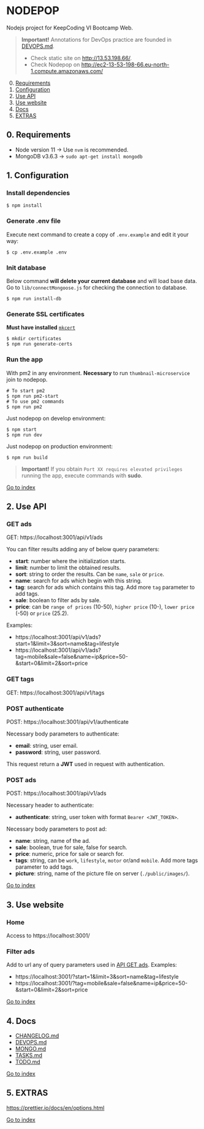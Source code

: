 # NODEPOP

Nodejs project for KeepCoding VI Bootcamp Web.

>**Important!** Annotations for DevOps practice are founded in [DEVOPS.md](./docs/DEVOPS.md).
> * Check static site on http://13.53.198.66/.
> * Check Nodepop on http://ec2-13-53-198-66.eu-north-1.compute.amazonaws.com/

0. [Requirements](#0.-requirements)
1. [Configuration](#1.-configuration)
2. [Use API](#2.-use-api)
3. [Use website](#3.-use-website)
4. [Docs](#4.-docs)
5. [EXTRAS](#5.-extras)

## 0. Requirements

* Node version 11 -> Use `nvm` is recommended.
* MongoDB v3.6.3 -> `sudo apt-get install mongodb`

## 1. Configuration

### Install dependencies

```shell
$ npm install
```

### Generate .env file

Execute next command to create a copy of `.env.example` and edit it your way:

```shell
$ cp .env.example .env
```

### Init database

Below command **will delete your current database** and will load base data. Go to `lib/connectMongoose.js` for checking the connection to database.

```shell
$ npm run install-db
```

### Generate SSL certificates

**Must have installed** [`mkcert`](https://github.com/FiloSottile/mkcert#installation)

```shell
$ mkdir certificates
$ npm run generate-certs
```

### Run the app

With pm2 in any environment. **Necessary** to run `thumbnail-microservice` join to nodepop.
```shell
# To start pm2
$ npm run pm2-start
# To use pm2 commands
$ npm run pm2 
```

Just nodepop on develop environment:

```shell
$ npm start
$ npm run dev
```

Just nodepop on production environment:

```shell
$ npm run build
```

> **Important!** If you obtain `Port XX requires elevated privileges` running the app, execute commands with **sudo**.

[Go to index](#nodepop)

## 2. Use API

### GET ads

GET: https://localhost:3001/api/v1/ads

You can filter results adding any of below query parameters:

- **start**: number where the initialization starts.
- **limit**: number to limit the obtained results.
- **sort**: string to order the results. Can be `name`, `sale` or `price`.
- **name**: search for ads which begin with this string.
- **tag**: search for ads which contains this tag. Add more `tag` parameter to add tags.
- **sale**: boolean to filter ads by sale.
- **price**: can be `range of prices` (10-50), `higher price` (10-), `lower price` (-50) or `price` (25.2).

Examples:

- https://localhost:3001/api/v1/ads?start=1&limit=3&sort=name&tag=lifestyle
- https://localhost:3001/api/v1/ads?tag=mobile&sale=false&name=ip&price=50-&start=0&limit=2&sort=price

### GET tags

GET: https://localhost:3001/api/v1/tags

### POST authenticate

POST: https://localhost:3001/api/v1/authenticate

Necessary body parameters to authenticate:

- **email**: string, user email.
- **password**: string, user password.

This request return a **JWT** used in request with authentication.

### POST ads

POST: https://localhost:3001/api/v1/ads

Necessary header to authenticate:

- **authenticate**: string, user token with format `Bearer <JWT_TOKEN>`.

Necessary body parameters to post ad:

- **name**: string, name of the ad.
- **sale**: boolean, true for sale, false for search.
- **price**: numeric, price for sale or search for.
- **tags**: string, can be `work`, `lifestyle`, `motor` or/and `mobile`. Add more tags parameter to add tags.
- **picture**: string, name of the picture file on server (`./public/images/`).

[Go to index](#nodepop)

## 3. Use website

### Home

Access to https://localhost:3001/

### Filter ads

Add to url any of query parameters used in [API GET ads](#get-ads). Examples:

- https://localhost:3001/?start=1&limit=3&sort=name&tag=lifestyle
- https://localhost:3001/?tag=mobile&sale=false&name=ip&price=50-&start=0&limit=2&sort=price

[Go to index](#nodepop)

## 4. Docs

- [CHANGELOG.md](./docs/CHANGELOG.md)
- [DEVOPS.md](./docs/DEVOPS.md)
- [MONGO.md](./docs/MONGO.md)
- [TASKS.md](./docs/TASKS.md)
- [TODO.md](./docs/TODO.md)

[Go to index](#nodepop)

## 5. EXTRAS

https://prettier.io/docs/en/options.html

[Go to index](#nodepop)
